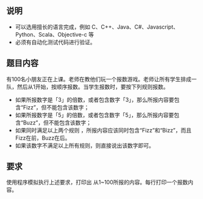 ## 说明

* 可以选用擅长的语言完成，例如 C、C++、Java、C#、Javascript、Python、Scala、Objective-c 等
* 必须有自动化测试代码进行验证。

## 题目内容

有100名小朋友正在上课。老师在教他们玩一个报数游戏。老师让所有学生排成一队，然后从1开始，按顺序报数。当学生报数时，要按下列规则报数。
  * 如果所报数字是「3」的倍数，或者包含数字「3」，那么所报内容要包含“Fizz”，但不能包含该数字；
  * 如果所报数字是「5」的倍数，或者包含数字「5」，那么所报内容要包含“Buzz”，但不能包含该数字；
  * 如果同时满足以上两个规则 ，所报内容应该同时包含“Fizz”和“Bizz”，而且Fizz在前，Buzz在后。
  * 如果该数字不满足以上所有规则，则直接说出该数字即可。


## 要求

使用程序模拟执行上述要求，打印出 从1~100所报的内容。每行打印一个报数内容。
